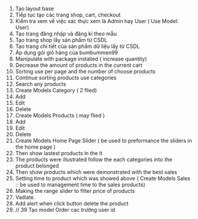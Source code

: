 1. Tạo layout base
2. Tiếp tục tạo các trang shop, cart, checkout
3. Kiểm tra xem về việc xác thực xem là Admin hay User ( Use Model: User)
4. Tạo trang đăng nhập và đăng kí theo mẫu
5. Tạo trang shop lấy sản phẩm từ CSDL
6. Tạo trang chi tiết của sản phẩm dữ liệu lấy từ CSDL
7. Áp dụng gói giỏ hàng của bumbummen99
8. Manipulate with package installed ( increase quantity)
9. Decrease the amount of products in the current cart
10. Sorting use per page and the number of choose products
11. Continue sorting products use categories
12. Search any products
13. Create Models Category ( 2 flied)
14. Add
15. Edit
16. Delete
17. Create Models Products ( may flied )
18. Add
19. Edit
20. Delete
21. Create Models Home Page Slider ( be used to preformance the sliders in the home page )
22. Then show lastest products in the it
23. The products were illustrated follow the each categories into the product belonged
24. Then show products which were demonstrated with the best sales
25. Setting time to product which was showed above ( Create Models Sales :: be used to management time to the sales products)
26. Making the range slider to filter price of products
27. Vadiate.
28. Add alert when click button delete the product
29. //
    39 Tạo model Order cac trường user id
